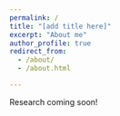 ```yaml
---
permalink: /
title: "[add title here]"
excerpt: "About me"
author_profile: true
redirect_from: 
  - /about/
  - /about.html

---
```


Research coming soon!
